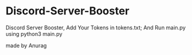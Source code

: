 # Discord-Server-Booster
Discord Server Booster, Add Your Tokens in tokens.txt; And Run main.py using python3 main.py


made by Anurag 
